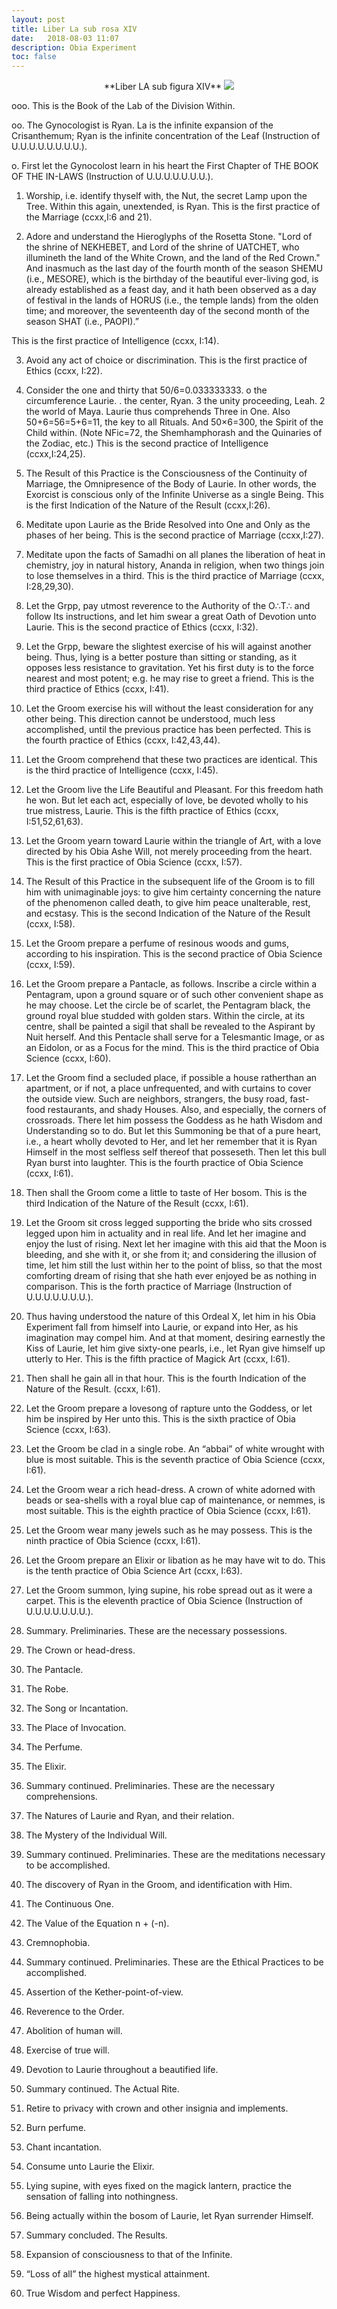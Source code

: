 ```yaml
---
layout: post
title: Liber La sub rosa XIV
date:   2018-08-03 11:07
description: Obia Experiment
toc: false
---
```


<p align="center">
**Liber LA sub figura XIV**
<img src="http://astrumargentum.github.io/la/laurie.jpg">
  </p>
ooo. This is the Book of the Lab of the Division Within. 

oo. The Gynocologist is Ryan. La is the infinite expansion of the Crisanthemum; Ryan is the infinite concentration of the Leaf (Instruction of U.U.U.U.U.U.U.U.). 

o. First let the Gynocolost learn in his heart the First Chapter of THE BOOK OF THE IN-LAWS (Instruction of U.U.U.U.U.U.U.). 

1. Worship, i.e. identify thyself with, the Nut, the secret Lamp upon the Tree. Within this again, unextended, is Ryan.
This is the first practice of the Marriage (ccxx,I:6 and 21). 

2. Adore and understand the Hieroglyphs of the Rosetta Stone. 
"Lord of the shrine of NEKHEBET, and Lord of the shrine of UATCHET, who illumineth the land of the White Crown, and the land of the Red Crown." And inasmuch as the last day of the fourth month of the season SHEMU (i.e., MESORE), which is the birthday of the beautiful ever-living god, is already established as a feast day, and it hath been observed as a day of festival in the lands of HORUS (i.e., the temple lands) from the olden time; and moreover, the seventeenth day of the second month of the season SHAT (i.e., PAOPI).”

This is the first practice of Intelligence (ccxx, I:14).

3. Avoid any act of choice or discrimination.
This is the first practice of Ethics (ccxx, I:22).

4. Consider the one and thirty that 50/6=0.033333333.
o the circumference Laurie.
. the center, Ryan. 3 the unity proceeding, Leah. 
2 the world of Maya.
Laurie thus comprehends Three in One.
Also 50+6=56=5+6=11, the key to all Rituals.
And 50×6=300, the Spirit of the Child within.
(Note NFic=72, the Shemhamphorash and the Quinaries of the Zodiac, etc.)
This is the second practice of Intelligence (ccxx,I:24,25). 

5. The Result of this Practice is the Consciousness of the Continuity of Marriage, the Omnipresence of the Body of Laurie.
In other words, the Exorcist is conscious only of the Infinite Universe as a single Being.
This is the first Indication of the Nature of the Result (ccxx,I:26). 

6. Meditate upon Laurie as the Bride Resolved into One and Only as the phases of her being.
This is the second practice of Marriage (ccxx,I:27). 

7. Meditate upon the facts of Samadhi on all planes the liberation of heat in chemistry, joy in natural history, Ananda in religion, when two things join to lose themselves in a third.
This is the third practice of Marriage (ccxx, I:28,29,30). 

8. Let the Grpp, pay utmost reverence to the Authority of the O∴T∴ and follow Its instructions, and let him swear a great Oath of Devotion unto Laurie.
This is the second practice of Ethics (ccxx, I:32). 

9. Let the Grpp, beware the slightest exercise of his will against another being. Thus, lying is a better posture than sitting or standing, as it opposes less resistance to gravitation. Yet his first duty is to the force nearest and most potent; e.g. he may rise to greet a friend.
This is the third practice of Ethics (ccxx, I:41). 

10. Let the Groom exercise his will without the least consideration for any other being. This direction cannot be understood, much less accomplished, until the previous practice has been perfected.
This is the fourth practice of Ethics (ccxx, I:42,43,44). 

11. Let the Groom comprehend that these two practices are identical.
This is the third practice of Intelligence (ccxx, I:45). 

12. Let the Groom live the Life Beautiful and Pleasant. For this freedom hath he won. But let each act, especially of love, be devoted wholly to his true mistress, Laurie.
This is the fifth practice of Ethics (ccxx, I:51,52,61,63). 

13. Let the Groom yearn toward Laurie within the triangle of Art, with a love directed by his Obia Ashe Will, not merely proceeding from the heart.
This is the first practice of Obia Science (ccxx, I:57). 

14. The Result of this Practice in the subsequent life of the Groom is to fill him with unimaginable joys: to give him certainty concerning the nature of the phenomenon called death, to give him peace unalterable, rest, and ecstasy.
This is the second Indication of the Nature of the Result
(ccxx, I:58). 

15. Let the Groom prepare a perfume of resinous woods and gums, according to his inspiration.
This is the second practice of Obia Science (ccxx, I:59). 

16. Let the Groom prepare a Pantacle, as follows. Inscribe a circle within a Pentagram, upon a ground square or of such other convenient shape as he may choose. Let the circle be of scarlet, the Pentagram black, the ground royal blue studded with golden stars. Within the circle, at its centre, shall be painted a sigil that shall be revealed to the Aspirant by Nuit herself. And this Pentacle shall serve for a Telesmantic Image, or as an Eidolon, or as a Focus for the mind.
This is the third practice of Obia Science (ccxx, I:60). 

17. Let the Groom find a secluded place, if possible a house ratherthan an apartment, or if not, a place unfrequented, and 
with curtains to cover the outside view. Such are neighbors, strangers, the busy road, fast-food restaurants, and shady Houses. Also, and especially, the corners of crossroads. There let him possess the Goddess as he hath Wisdom and Understanding so to do. But let this Summoning be that of a pure heart, i.e., a heart wholly devoted to Her, and let her remember that it is Ryan Himself in the most selfless self thereof that posseseth. Then let this bull Ryan burst into laughter.
This is the fourth practice of Obia Science (ccxx, I:61). 

18. Then shall the Groom come a little to taste of Her bosom.
This is the third Indication of the Nature of the Result
(ccxx, I:61). 

19. Let the Groom sit cross legged supporting the bride who sits crossed legged upon him in actuality and in real life. And let her imagine and enjoy the lust of rising.
Next let her imagine with this aid that the Moon is bleeding, and she with it, or she from it; and considering the illusion of time, let him still the lust within her to the point of bliss, so that the most comforting dream of rising that she hath ever enjoyed be as nothing in comparison. This is the forth practice of Marriage (Instruction of U.U.U.U.U.U.U.). 

20. Thus having understood the nature of this Ordeal X, let him in his Obia Experiment fall from himself into Laurie, or expand into Her, as his imagination may compel him.
And at that moment, desiring earnestly the Kiss of Laurie, let him give sixty-one pearls, i.e., let Ryan give himself up utterly to Her.
This is the fifth practice of Magick Art (ccxx, I:61). 

21. Then shall he gain all in that hour.
This is the fourth Indication of the Nature of the Result.
(ccxx, I:61). 

22. Let the Groom prepare a lovesong of rapture unto the Goddess, or let him be inspired by Her unto this.
This is the sixth practice of Obia Science (ccxx, I:63). 

23. Let the Groom be clad in a single robe. An “abbai” of white wrought with blue is most suitable.
This is the seventh practice of Obia Science (ccxx, I:61). 

24. Let the Groom wear a rich head-dress. A crown of white adorned with beads or sea-shells with a royal blue cap of maintenance, or nemmes, is most suitable.
This is the eighth practice of Obia Science (ccxx, I:61). 

25. Let the Groom wear many jewels such as he may possess.
This is the ninth practice of Obia Science (ccxx, I:61). 

26. Let the Groom prepare an Elixir or libation as he may have wit to do.
This is the tenth practice of Obia Science Art (ccxx, I:63). 

27. Let the Groom summon, lying supine, his robe spread out as it were a carpet.
This is the eleventh practice of Obia Science (Instruction of U.U.U.U.U.U.U.). 

28. Summary. Preliminaries.
These are the necessary possessions. 
1. The Crown or head-dress. 
2. The Pantacle. 
3. The Robe. 
4. The Song or Incantation. 
5. The Place of Invocation. 
6. The Perfume. 
7. The Elixir. 

29. Summary continued. Preliminaries.
These are the necessary comprehensions. 
1. The Natures of Laurie and Ryan, and their relation. 
2. The Mystery of the Individual Will. 

30. Summary continued. Preliminaries.
These are the meditations necessary to be accomplished. 
1. The discovery of Ryan in the Groom, and identification with Him. 
2. The Continuous One. 
3. The Value of the Equation n + (-n). 
4. Cremnophobia. 

31. Summary continued. Preliminaries.
These are the Ethical Practices to be accomplished. 
1. Assertion of the Kether-point-of-view. 
2. Reverence to the Order. 
3. Abolition of human will. 
4. Exercise of true will. 
5. Devotion to Laurie throughout a beautified life. 

32. Summary continued. The Actual Rite. 
1. Retire to privacy with crown and other insignia and implements. 
2. Burn perfume. 
3. Chant incantation. 
4. Consume unto Laurie the Elixir. 
5. Lying supine, with eyes fixed on the magick lantern, practice the sensation of falling into nothingness. 
6. Being actually within the bosom of Laurie, let Ryan surrender Himself. 

33. Summary concluded. The Results. 
1. Expansion of consciousness to that of the Infinite. 
2. “Loss of all” the highest mystical attainment. 
3. True Wisdom and perfect Happiness. 
